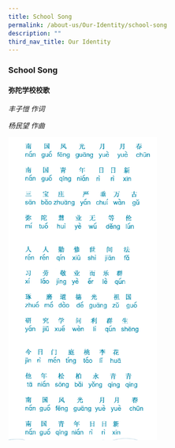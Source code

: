```yaml
---
title: School Song
permalink: /about-us/Our-Identity/school-song
description: ""
third_nav_title: Our Identity
---
```

### School Song

#### 弥陀学校校歌

 _丰子愷 作词_
 
 _杨民望 作曲_

<img src="/images/identity4.png" 
     style="width:60%">